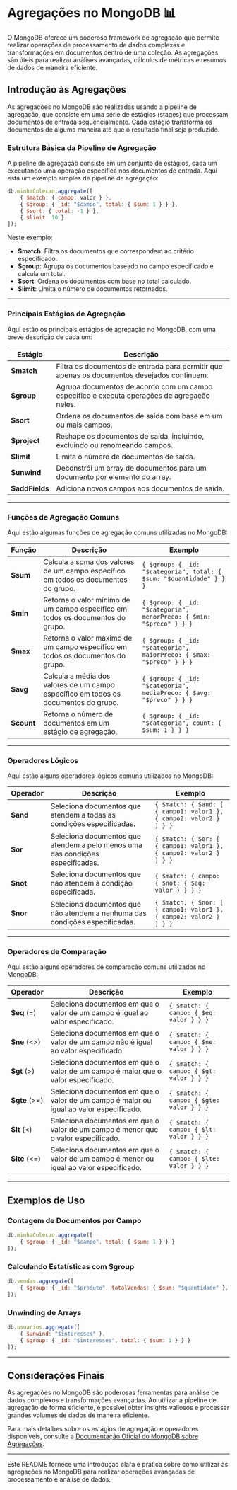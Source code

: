 # Agregações no MongoDB 📊

O MongoDB oferece um poderoso framework de agregação que permite realizar operações de processamento de dados complexas e transformações em documentos dentro de uma coleção. As agregações são úteis para realizar análises avançadas, cálculos de métricas e resumos de dados de maneira eficiente.

## Introdução às Agregações

As agregações no MongoDB são realizadas usando a pipeline de agregação, que consiste em uma série de estágios (stages) que processam documentos de entrada sequencialmente. Cada estágio transforma os documentos de alguma maneira até que o resultado final seja produzido.

### Estrutura Básica da Pipeline de Agregação

A pipeline de agregação consiste em um conjunto de estágios, cada um executando uma operação específica nos documentos de entrada. Aqui está um exemplo simples de pipeline de agregação:

```javascript
db.minhaColecao.aggregate([
    { $match: { campo: valor } },
    { $group: { _id: "$campo", total: { $sum: 1 } } },
    { $sort: { total: -1 } },
    { $limit: 10 }
]);
```

Neste exemplo:
- **$match**: Filtra os documentos que correspondem ao critério especificado.
- **$group**: Agrupa os documentos baseado no campo especificado e calcula um total.
- **$sort**: Ordena os documentos com base no total calculado.
- **$limit**: Limita o número de documentos retornados.

---

### Principais Estágios de Agregação

Aqui estão os principais estágios de agregação no MongoDB, com uma breve descrição de cada um:

| Estágio        | Descrição                                                                                       |
|----------------|-------------------------------------------------------------------------------------------------|
| **$match**     | Filtra os documentos de entrada para permitir que apenas os documentos desejados continuem.    |
| **$group**     | Agrupa documentos de acordo com um campo específico e executa operações de agregação neles.    |
| **$sort**      | Ordena os documentos de saída com base em um ou mais campos.                                    |
| **$project**   | Reshape os documentos de saída, incluindo, excluindo ou renomeando campos.                      |
| **$limit**     | Limita o número de documentos de saída.                                                         |
| **$unwind**    | Deconstrói um array de documentos para um documento por elemento do array.                      |
| **$addFields** | Adiciona novos campos aos documentos de saída.                                                  |

---

### Funções de Agregação Comuns

Aqui estão algumas funções de agregação comuns utilizadas no MongoDB:

| Função     | Descrição                                                                                       | Exemplo                                    |
|------------|-------------------------------------------------------------------------------------------------|--------------------------------------------|
| **$sum**   | Calcula a soma dos valores de um campo específico em todos os documentos do grupo.              | `{ $group: { _id: "$categoria", total: { $sum: "$quantidade" } } }` |
| **$min**   | Retorna o valor mínimo de um campo específico em todos os documentos do grupo.                  | `{ $group: { _id: "$categoria", menorPreco: { $min: "$preco" } } }` |
| **$max**   | Retorna o valor máximo de um campo específico em todos os documentos do grupo.                  | `{ $group: { _id: "$categoria", maiorPreco: { $max: "$preco" } } }` |
| **$avg**   | Calcula a média dos valores de um campo específico em todos os documentos do grupo.             | `{ $group: { _id: "$categoria", mediaPreco: { $avg: "$preco" } } }` |
| **$count** | Retorna o número de documentos em um estágio de agregação.                                       | `{ $group: { _id: "$categoria", count: { $sum: 1 } } }`           |

---

### Operadores Lógicos

Aqui estão alguns operadores lógicos comuns utilizados no MongoDB:

| Operador   | Descrição                                                                                       | Exemplo                                    |
|------------|-------------------------------------------------------------------------------------------------|--------------------------------------------|
| **$and**   | Seleciona documentos que atendem a todas as condições especificadas.                            | `{ $match: { $and: [ { campo1: valor1 }, { campo2: valor2 } ] } }` |
| **$or**    | Seleciona documentos que atendem a pelo menos uma das condições especificadas.                  | `{ $match: { $or: [ { campo1: valor1 }, { campo2: valor2 } ] } }` |
| **$not**   | Seleciona documentos que não atendem à condição especificada.                                   | `{ $match: { campo: { $not: { $eq: valor } } } }` |
| **$nor**   | Seleciona documentos que não atendem a nenhuma das condições especificadas.                     | `{ $match: { $nor: [ { campo1: valor1 }, { campo2: valor2 } ] } }` |

---

### Operadores de Comparação

Aqui estão alguns operadores de comparação comuns utilizados no MongoDB:

| Operador   | Descrição                                                                                       | Exemplo                                    |
|------------|-------------------------------------------------------------------------------------------------|--------------------------------------------|
| **$eq**  (=)  | Seleciona documentos em que o valor de um campo é igual ao valor especificado.                   | `{ $match: { campo: { $eq: valor } } }`     |
| **$ne** (<>)   | Seleciona documentos em que o valor de um campo não é igual ao valor especificado.               | `{ $match: { campo: { $ne: valor } } }`     |
| **$gt** (>) | Seleciona documentos em que o valor de um campo é maior que o valor especificado.                | `{ $match: { campo: { $gt: valor } } }`     |
| **$gte** (>=) | Seleciona documentos em que o valor de um campo é maior ou igual ao valor especificado.           | `{ $match: { campo: { $gte: valor } } }`    |
| **$lt**  (<)  | Seleciona documentos em que o valor de um campo é menor que o valor especificado.                | `{ $match: { campo: { $lt: valor } } }`     |
| **$lte**  (<=) | Seleciona documentos em que o valor de um campo é menor ou igual ao valor especificado.           | `{ $match: { campo: { $lte: valor } } }`    |

---

## Exemplos de Uso

### Contagem de Documentos por Campo

```javascript
db.minhaColecao.aggregate([
    { $group: { _id: "$campo", total: { $sum: 1 } } }
]);
```

### Calculando Estatísticas com $group

```javascript
db.vendas.aggregate([
    { $group: { _id: "$produto", totalVendas: { $sum: "$quantidade" }, mediaPreco: { $avg: "$preco" } } }
]);
```

### Unwinding de Arrays

```javascript
db.usuarios.aggregate([
    { $unwind: "$interesses" },
    { $group: { _id: "$interesses", total: { $sum: 1 } } }
]);
```

---

## Considerações Finais

As agregações no MongoDB são poderosas ferramentas para análise de dados complexos e transformações avançadas. Ao utilizar a pipeline de agregação de forma eficiente, é possível obter insights valiosos e processar grandes volumes de dados de maneira eficiente.

Para mais detalhes sobre os estágios de agregação e operadores disponíveis, consulte a [Documentação Oficial do MongoDB sobre Agregações](https://docs.mongodb.com/manual/aggregation/).

---

Este README fornece uma introdução clara e prática sobre como utilizar as agregações no MongoDB para realizar operações avançadas de processamento e análise de dados.

